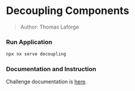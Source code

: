 # Decoupling Components

> Author: Thomas Laforge

### Run Application

```bash
npx nx serve decoupling
```

### Documentation and Instruction

Challenge documentation is [here](https://angular-challenges.vercel.app/challenges/angular/33-decoupling/).
